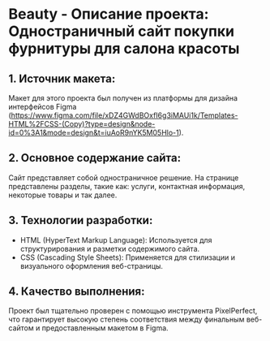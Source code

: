 # Beauty - Описание проекта: Одностраничный сайт покупки фурнитуры для салона красоты

## 1. Источник макета:
Макет для этого проекта был получен из платформы для дизайна интерфейсов Figma (https://www.figma.com/file/xDZ4GWdBOxfI6g3iMAUi1k/Templates-HTML%2FCSS-(Copy)?type=design&node-id=0%3A1&mode=design&t=iuAoR9nYK5M05Hlo-1).

## 2. Основное содержание сайта:
Сайт представляет собой одностраничное решение. На странице представлены разделы, такие как: услуги, контактная информация, некоторые товары и так далее.

## 3. Технологии разработки:

- HTML (HyperText Markup Language): Используется для структурирования и разметки содержимого сайта.
- CSS (Cascading Style Sheets): Применяется для стилизации и визуального оформления веб-страницы.
## 4. Качество выполнения:
Проект был тщательно проверен с помощью инструмента PixelPerfect, что гарантирует высокую степень соответствия между финальным веб-сайтом и предоставленным макетом в Figma.
